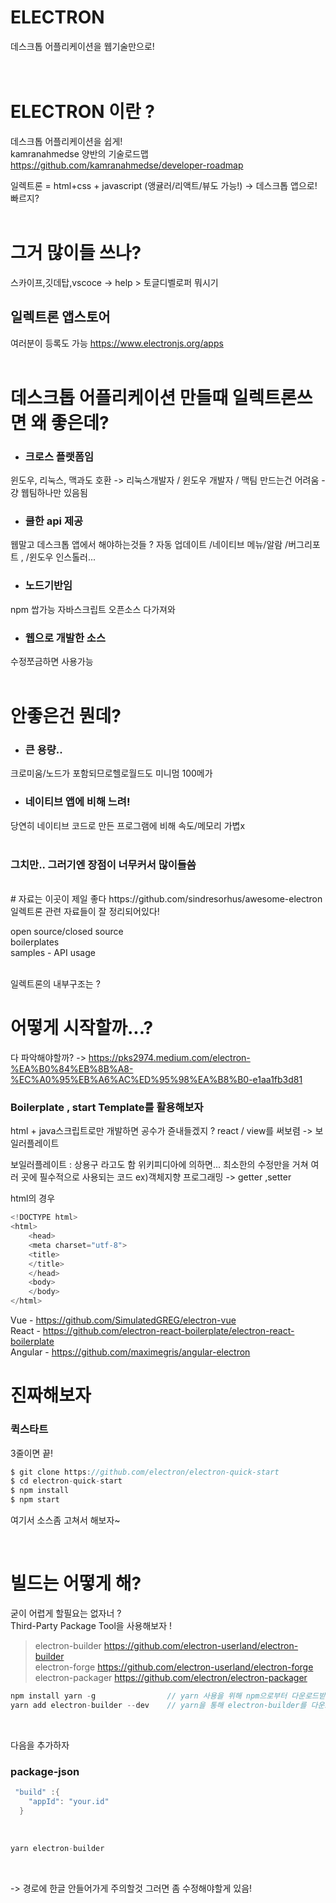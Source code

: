 
# ELECTRON
데스크톱 어플리케이션을 웹기술만으로!   
<br>
<br>
# ELECTRON 이란 ?
데스크톱 어플리케이션을 쉽게!  
kamranahmedse 양반의 기술로드맵  
https://github.com/kamranahmedse/developer-roadmap

일렉트론 = html+css + javascript (앵귤러/리액트/뷰도 가능!) -> 데스크톱 앱으로! 빠르지?
<br>
<br>
# 그거 많이들 쓰나? 
스카이프,깃데탑,vscoce -> help > 토글디벨로퍼 뭐시기 
<br>
## 일렉트론 앱스토어
여러분이 등록도 가능
https://www.electronjs.org/apps
<br>
<br>
# 데스크톱 어플리케이션 만들때 일렉트론쓰면 왜 좋은데?
- ### 크로스 플랫폼임  
윈도우, 리눅스, 맥과도 호환 -> 리눅스개발자 / 윈도우 개발자 / 맥팀 만드는건 어려움 - 걍 웹팀하나만 있음됨
<br>
* ### 쿨한 api 제공 
웹말고 데스크톱 앱에서 해야하는것들 ? 자동 업데이트 /네이티브 메뉴/알람 /버그리포트 , /윈도우 인스톨러...
<br>
+ ### 노드기반임 
npm 쌉가능 자바스크립트 오픈소스 다가져와
<br>
- ### 웹으로 개발한 소스 
수정쪼금하면 사용가능
<br>
<br>
# 안좋은건 뭔데?
* ### 큰 용량.. 
크로미움/노드가 포함되므로헬로월드도 미니멈 100메가
<br>
+ ### 네이티브 앱에 비해 느려!
당연히 네이티브 코드로 만든 프로그램에 비해 속도/메모리 가볍x
<br>
<br>

### 그치만.. 그러기엔 장점이 너무커서 많이들씀

<br>  
# 자료는 이곳이 제일 좋다  
https://github.com/sindresorhus/awesome-electron  
일렉트론 관련 자료들이 잘 정리되어있다!  

open source/closed source  
boilerplates  
samples - API usage  

<br>  
일렉트론의 내부구조는 ?

# 어떻게 시작할까...?  

다 파악해야할까? -> https://pks2974.medium.com/electron-%EA%B0%84%EB%8B%A8-%EC%A0%95%EB%A6%AC%ED%95%98%EA%B8%B0-e1aa1fb3d81

### Boilerplate , start Template를 활용해보자

html + java스크립트로만 개발하면 공수가 쥰내들겠지 ?
react / view를 써보렴 -> 보일러플레이트

보일러플레이트 : 상용구 라고도 함 
위키피디아에 의하면... 최소한의 수정만을 거쳐 여러 곳에 필수적으로 사용되는 코드
ex)객체지향 프로그래밍 ->  getter ,setter 

html의 경우
```swift
<!DOCTYPE html>
<html>
	<head>
	<meta charset="utf-8">
	<title>
	</title>
	</head>
	<body>
	</body>
</html>
```

Vue - https://github.com/SimulatedGREG/electron-vue  
React - https://github.com/electron-react-boilerplate/electron-react-boilerplate  
Angular - https://github.com/maximegris/angular-electron  



		
# 진짜해보자 

### 퀵스타트
3줄이면 끝!	

```swift
$ git clone https://github.com/electron/electron-quick-start 
$ cd electron-quick-start
$ npm install
$ npm start
```
	
여기서 소스좀 고쳐서 해보자~
	

<br>  

# 빌드는 어떻게 해?  
굳이 어렵게 할필요는 없자너 ?  
Third-Party Package Tool을 사용해보자 !  
   
> electron-builder  https://github.com/electron-userland/electron-builder  
electron-forge  https://github.com/electron-userland/electron-forge  
electron-packager https://github.com/electron/electron-packager  



```swift
npm install yarn -g                // yarn 사용을 위해 npm으로부터 다운로드받자
yarn add electron-builder --dev    // yarn을 통해 electron-builder를 다운로드받자 (--dev를 꼭 붙여주자 devDependency , dependency어디에 넣을것인지 정함. dev에 넣어줘야 잘동작)
```

<br>  

다음을 추가하자  

### package-json  
```swift
 "build" :{
    "appId": "your.id"
  }
```

<br>
  
```swift
yarn electron-builder
```
<br>

-> 경로에 한글 안들어가게 주의할것 그러면 좀 수정해야할게 있음!

